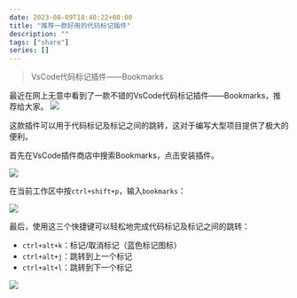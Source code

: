 ```yaml
---
date: 2023-08-09T18:40:22+08:00
title: "推荐一款好用的代码标记插件"
description: ""
tags: ["share"]
series: []
---
```


> VsCode代码标记插件——Bookmarks
<!--more-->

最近在网上无意中看到了一款不错的VsCode代码标记插件——Bookmarks，推荐给大家。
![](https://files.mdnice.com/user/46665/3359410b-7d62-4dd1-be98-c6ecbd0e9a16.png)

这款插件可以用于代码标记及标记之间的跳转，这对于编写大型项目提供了极大的便利。

首先在VsCode插件商店中搜索Bookmarks，点击安装插件。

![](https://files.mdnice.com/user/46665/234d7587-a3dd-4c4f-822c-d07f27e37643.png)

在当前工作区中按`ctrl+shift+p`，输入`bookmarks`：

![](https://files.mdnice.com/user/46665/c36c7d9c-88cf-4556-a04c-2f078e9c32b0.png)

最后，使用这三个快捷键可以轻松地完成代码标记及标记之间的跳转：

- `ctrl+alt+k`：标记/取消标记（蓝色标记图标）
- `ctrl+alt+j`：跳转到上一个标记
- `ctrl+alt+l`：跳转到下一个标记


![](https://files.mdnice.com/user/46665/c53581f9-7d5f-46dd-bc37-59feb2494beb.png)